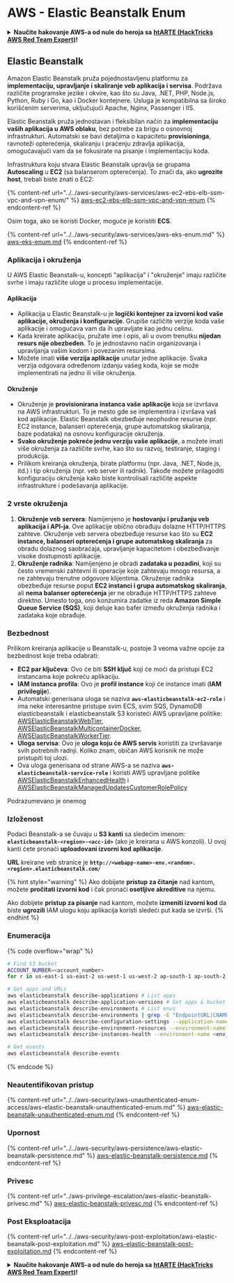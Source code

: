 # AWS - Elastic Beanstalk Enum

<details>

<summary><strong>Naučite hakovanje AWS-a od nule do heroja sa</strong> <a href="https://training.hacktricks.xyz/courses/arte"><strong>htARTE (HackTricks AWS Red Team Expert)</strong></a><strong>!</strong></summary>

Drugi načini podrške HackTricks-u:

* Ako želite da vidite **vašu kompaniju reklamiranu na HackTricks-u** ili **preuzmete HackTricks u PDF formatu** proverite [**SUBSCRIPTION PLANS**](https://github.com/sponsors/carlospolop)!
* Nabavite [**zvanični PEASS & HackTricks swag**](https://peass.creator-spring.com)
* Otkrijte [**The PEASS Family**](https://opensea.io/collection/the-peass-family), našu kolekciju ekskluzivnih [**NFT-ova**](https://opensea.io/collection/the-peass-family)
* **Pridružite se** 💬 [**Discord grupi**](https://discord.gg/hRep4RUj7f) ili [**telegram grupi**](https://t.me/peass) ili nas **pratite** na **Twitter-u** 🐦 [**@hacktricks_live**](https://twitter.com/hacktricks_live)**.**
* **Podelite svoje hakovanje trikove slanjem PR-ova na** [**HackTricks**](https://github.com/carlospolop/hacktricks) i [**HackTricks Cloud**](https://github.com/carlospolop/hacktricks-cloud) github repozitorijume.

</details>

## Elastic Beanstalk

Amazon Elastic Beanstalk pruža pojednostavljenu platformu za **implementaciju, upravljanje i skaliranje veb aplikacija i servisa**. Podržava različite programske jezike i okvire, kao što su Java, .NET, PHP, Node.js, Python, Ruby i Go, kao i Docker kontejnere. Usluga je kompatibilna sa široko korišćenim serverima, uključujući Apache, Nginx, Passenger i IIS.

Elastic Beanstalk pruža jednostavan i fleksibilan način za **implementaciju vaših aplikacija u AWS oblaku**, bez potrebe za brigu o osnovnoj infrastrukturi. Automatski se bavi detaljima o kapacitetu **provisioninga**, ravnoteži opterećenja, skaliranju i praćenju zdravlja aplikacija, omogućavajući vam da se fokusirate na pisanje i implementaciju koda.

Infrastruktura koju stvara Elastic Beanstalk upravlja se grupama **Autoscaling** u **EC2** (sa balanserom opterećenja). To znači da, ako **ugrozite host**, trebali biste znati o EC2:

{% content-ref url="../../aws-security/aws-services/aws-ec2-ebs-elb-ssm-vpc-and-vpn-enum/" %}
[aws-ec2-ebs-elb-ssm-vpc-and-vpn-enum](../../aws-security/aws-services/aws-ec2-ebs-elb-ssm-vpc-and-vpn-enum/)
{% endcontent-ref %}

Osim toga, ako se koristi Docker, moguće je koristiti **ECS**.

{% content-ref url="../../aws-security/aws-services/aws-eks-enum.md" %}
[aws-eks-enum.md](../../aws-security/aws-services/aws-eks-enum.md)
{% endcontent-ref %}

### Aplikacija i okruženja

U AWS Elastic Beanstalk-u, koncepti "aplikacija" i "okruženje" imaju različite svrhe i imaju različite uloge u procesu implementacije.

#### Aplikacija

* Aplikacija u Elastic Beanstalk-u je **logički kontejner za izvorni kod vaše aplikacije, okruženja i konfiguracije**. Grupiše različite verzije koda vaše aplikacije i omogućava vam da ih upravljate kao jednu celinu.
* Kada kreirate aplikaciju, pružate ime i opis, ali u ovom trenutku **nijedan resurs nije obezbeđen**. To je jednostavno način organizovanja i upravljanja vašim kodom i povezanim resursima.
* Možete imati **više verzija aplikacije** unutar jedne aplikacije. Svaka verzija odgovara određenom izdanju vašeg koda, koje se može implementirati na jedno ili više okruženja.

#### Okruženje

* Okruženje je **provisionirana instanca vaše aplikacije** koja se izvršava na AWS infrastrukturi. To je mesto gde se implementira i izvršava vaš kod aplikacije. Elastic Beanstalk obezbeđuje neophodne resurse (npr. EC2 instance, balanseri opterećenja, grupe automatskog skaliranja, baze podataka) na osnovu konfiguracije okruženja.
* **Svako okruženje pokreće jednu verziju vaše aplikacije**, a možete imati više okruženja za različite svrhe, kao što su razvoj, testiranje, staging i produkcija.
* Prilikom kreiranja okruženja, birate platformu (npr. Java, .NET, Node.js, itd.) i tip okruženja (npr. veb server ili radnik). Takođe možete prilagoditi konfiguraciju okruženja kako biste kontrolisali različite aspekte infrastrukture i podešavanja aplikacije.

### 2 vrste okruženja

1. **Okruženje veb servera**: Namijenjeno je **hostovanju i pružanju veb aplikacija i API-ja**. Ove aplikacije obično obrađuju dolazne HTTP/HTTPS zahteve. Okruženje veb servera obezbeđuje resurse kao što su **EC2 instance, balanseri opterećenja i grupe automatskog skaliranja** za obradu dolaznog saobraćaja, upravljanje kapacitetom i obezbeđivanje visoke dostupnosti aplikacije.
2. **Okruženje radnika**: Namijenjeno je obradi **zadataka u pozadini**, koji su često vremenski zahtevni ili operacije koje zahtevaju mnogo resursa, a ne zahtevaju trenutne odgovore klijentima. Okruženje radnika obezbeđuje resurse poput **EC2 instanci i grupa automatskog skaliranja**, ali **nema balanser opterećenja** jer ne obrađuje HTTP/HTTPS zahteve direktno. Umesto toga, ono konzumira zadatke iz reda **Amazon Simple Queue Service (SQS)**, koji deluje kao bafer između okruženja radnika i zadataka koje obrađuje.

### Bezbednost

Prilikom kreiranja aplikacije u Beanstalk-u, postoje 3 veoma važne opcije za bezbednost koje treba odabrati:

* **EC2 par ključeva**: Ovo će biti **SSH ključ** koji će moći da pristupi EC2 instancama koje pokreću aplikaciju.
* **IAM instanca profila**: Ovo je **profil instance** koji će instance imati (**IAM privilegije**).
* Automatski generisana uloga se naziva **`aws-elasticbeanstalk-ec2-role`** i ima neke interesantne pristupe svim ECS, svim SQS, DynamoDB elasticbeanstalk i elasticbeanstalk S3 koristeći AWS upravljane politike: [AWSElasticBeanstalkWebTier](https://us-east-1.console.aws.amazon.com/iam/home#/policies/arn:aws:iam::aws:policy/AWSElasticBeanstalkWebTier), [AWSElasticBeanstalkMulticontainerDocker](https://us-east-1.console.aws.amazon.com/iam/home#/policies/arn:aws:iam::aws:policy/AWSElasticBeanstalkMulticontainerDocker), [AWSElasticBeanstalkWorkerTier](https://us-east-1.console.aws.amazon.com/iam/home#/policies/arn:aws:iam::aws:policy/AWSElasticBeanstalkWorkerTier).
* **Uloga servisa**: Ovo je **uloga koju će AWS servis** koristiti za izvršavanje svih potrebnih radnji. Koliko znam, običan AWS korisnik ne može pristupiti toj ulozi.
* Ova uloga generisana od strane AWS-a se naziva **`aws-elasticbeanstalk-service-role`** i koristi AWS upravljane politike [AWSElasticBeanstalkEnhancedHealth](https://us-east-1.console.aws.amazon.com/iam/home#/policies/arn:aws:iam::aws:policy/service-role/AWSElasticBeanstalkEnhancedHealth) i [AWSElasticBeanstalkManagedUpdatesCustomerRolePolicy](https://us-east-1.console.aws.amazon.com/iamv2/home?region=us-east-1#/roles/details/aws-elasticbeanstalk-service-role?section=permissions)

Podrazumevano je onemog
### Izloženost

Podaci Beanstalk-a se čuvaju u **S3 kanti** sa sledećim imenom: **`elasticbeanstalk-<region>-<acc-id>`** (ako je kreirana u AWS konzoli). U ovoj kanti ćete pronaći **uploadovani izvorni kod aplikacije**.

**URL** kreirane veb stranice je **`http://<webapp-name>-env.<random>.<region>.elasticbeanstalk.com/`**

{% hint style="warning" %}
Ako dobijete **pristup za čitanje** nad kantom, možete **pročitati izvorni kod** i čak pronaći **osetljive akreditive** na njemu.

Ako dobijete **pristup za pisanje** nad kantom, možete **izmeniti izvorni kod** da biste **ugrozili** IAM ulogu koju aplikacija koristi sledeći put kada se izvrši.
{% endhint %}

### Enumeracija

{% code overflow="wrap" %}
```bash
# Find S3 bucket
ACCOUNT_NUMBER=<account_number>
for r in us-east-1 us-east-2 us-west-1 us-west-2 ap-south-1 ap-south-2 ap-northeast-1 ap-northeast-2 ap-northeast-3 ap-southeast-1 ap-southeast-2 ap-southeast-3 ca-central-1 eu-central-1 eu-central-2 eu-west-1 eu-west-2 eu-west-3 eu-north-1 sa-east-1 af-south-1 ap-east-1 eu-south-1 eu-south-2 me-south-1 me-central-1; do aws s3 ls elasticbeanstalk-$r-$ACCOUNT_NUMBER 2>/dev/null && echo "Found in: elasticbeanstalk-$r-$ACCOUNT_NUMBER"; done

# Get apps and URLs
aws elasticbeanstalk describe-applications # List apps
aws elasticbeanstalk describe-application-versions # Get apps & bucket name with source code
aws elasticbeanstalk describe-environments # List envs
aws elasticbeanstalk describe-environments | grep -E "EndpointURL|CNAME"
aws elasticbeanstalk describe-configuration-settings --application-name <app_name> --environment-name <env_name>
aws elasticbeanstalk describe-environment-resources --environment-name <env_name> # Get env info such as SQS used queues
aws elasticbeanstalk describe-instances-health --environment-name <env_name> # Get the instances of an environment

# Get events
aws elasticbeanstalk describe-events
```
{% endcode %}

### Neautentifikovan pristup

{% content-ref url="../../aws-security/aws-unauthenticated-enum-access/aws-elastic-beanstalk-unauthenticated-enum.md" %}
[aws-elastic-beanstalk-unauthenticated-enum.md](../../aws-security/aws-unauthenticated-enum-access/aws-elastic-beanstalk-unauthenticated-enum.md)
{% endcontent-ref %}

### Upornost

{% content-ref url="../../aws-security/aws-persistence/aws-elastic-beanstalk-persistence.md" %}
[aws-elastic-beanstalk-persistence.md](../../aws-security/aws-persistence/aws-elastic-beanstalk-persistence.md)
{% endcontent-ref %}

### Privesc

{% content-ref url="../aws-privilege-escalation/aws-elastic-beanstalk-privesc.md" %}
[aws-elastic-beanstalk-privesc.md](../aws-privilege-escalation/aws-elastic-beanstalk-privesc.md)
{% endcontent-ref %}

### Post Eksploatacija

{% content-ref url="../../aws-security/aws-post-exploitation/aws-elastic-beanstalk-post-exploitation.md" %}
[aws-elastic-beanstalk-post-exploitation.md](../../aws-security/aws-post-exploitation/aws-elastic-beanstalk-post-exploitation.md)
{% endcontent-ref %}

<details>

<summary><strong>Naučite hakovanje AWS-a od nule do heroja sa</strong> <a href="https://training.hacktricks.xyz/courses/arte"><strong>htARTE (HackTricks AWS Red Team Expert)</strong></a><strong>!</strong></summary>

Drugi načini podrške HackTricks-u:

* Ako želite da vidite **vašu kompaniju reklamiranu u HackTricks-u** ili **preuzmete HackTricks u PDF formatu** proverite [**SUBSCRIPTION PLANS**](https://github.com/sponsors/carlospolop)!
* Nabavite [**zvanični PEASS & HackTricks swag**](https://peass.creator-spring.com)
* Otkrijte [**The PEASS Family**](https://opensea.io/collection/the-peass-family), našu kolekciju ekskluzivnih [**NFT-ova**](https://opensea.io/collection/the-peass-family)
* **Pridružite se** 💬 [**Discord grupi**](https://discord.gg/hRep4RUj7f) ili [**telegram grupi**](https://t.me/peass) ili nas **pratite** na **Twitter-u** 🐦 [**@hacktricks_live**](https://twitter.com/hacktricks_live)**.**
* **Podelite svoje hakovanje trikove slanjem PR-ova na** [**HackTricks**](https://github.com/carlospolop/hacktricks) i [**HackTricks Cloud**](https://github.com/carlospolop/hacktricks-cloud) github repozitorijume.

</details>
